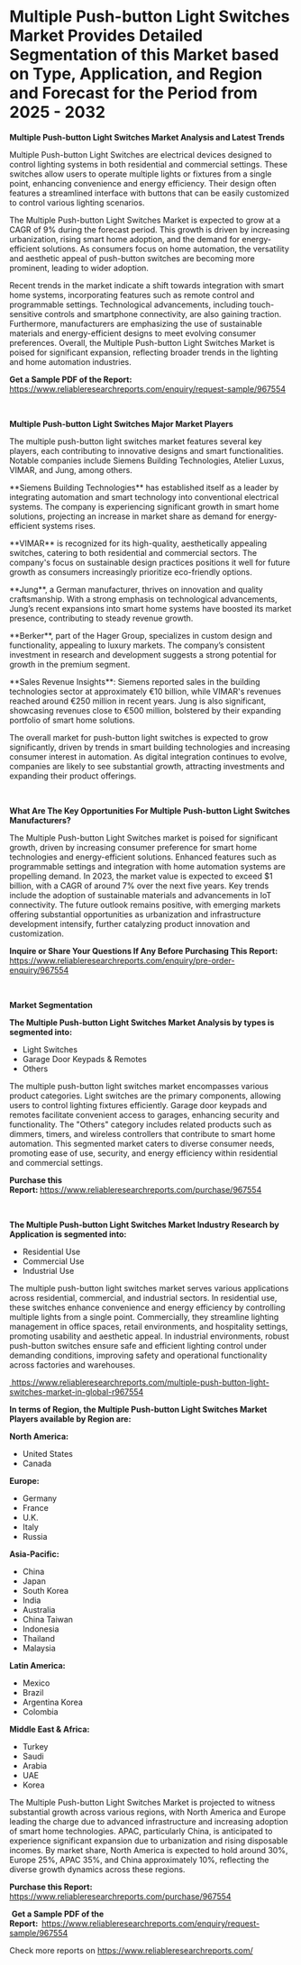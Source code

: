 <p><h1>Multiple Push-button Light Switches Market Provides Detailed Segmentation of this Market based on Type, Application, and Region and Forecast for the Period from 2025 - 2032</h1></p><p><strong>Multiple Push-button Light Switches Market Analysis and Latest Trends</strong></p>
<p><p>Multiple Push-button Light Switches are electrical devices designed to control lighting systems in both residential and commercial settings. These switches allow users to operate multiple lights or fixtures from a single point, enhancing convenience and energy efficiency. Their design often features a streamlined interface with buttons that can be easily customized to control various lighting scenarios.</p><p>The Multiple Push-button Light Switches Market is expected to grow at a CAGR of 9% during the forecast period. This growth is driven by increasing urbanization, rising smart home adoption, and the demand for energy-efficient solutions. As consumers focus on home automation, the versatility and aesthetic appeal of push-button switches are becoming more prominent, leading to wider adoption.</p><p>Recent trends in the market indicate a shift towards integration with smart home systems, incorporating features such as remote control and programmable settings. Technological advancements, including touch-sensitive controls and smartphone connectivity, are also gaining traction. Furthermore, manufacturers are emphasizing the use of sustainable materials and energy-efficient designs to meet evolving consumer preferences. Overall, the Multiple Push-button Light Switches Market is poised for significant expansion, reflecting broader trends in the lighting and home automation industries.</p></p>
<p><strong>Get a Sample PDF of the Report:&nbsp;</strong> <a href="https://www.reliableresearchreports.com/enquiry/request-sample/967554?utm_campaign=3060&utm_medium=2&utm_source=Github&utm_content=ia&utm_term=30032025&utm_id=multiple-push-button-light-switches">https://www.reliableresearchreports.com/enquiry/request-sample/967554</a></p>
<p>&nbsp;</p>
<p><strong>Multiple Push-button Light Switches Major Market Players</strong></p>
<p><p>The multiple push-button light switches market features several key players, each contributing to innovative designs and smart functionalities. Notable companies include Siemens Building Technologies, Atelier Luxus, VIMAR, and Jung, among others.</p><p>**Siemens Building Technologies** has established itself as a leader by integrating automation and smart technology into conventional electrical systems. The company is experiencing significant growth in smart home solutions, projecting an increase in market share as demand for energy-efficient systems rises.</p><p>**VIMAR** is recognized for its high-quality, aesthetically appealing switches, catering to both residential and commercial sectors. The company's focus on sustainable design practices positions it well for future growth as consumers increasingly prioritize eco-friendly options.</p><p>**Jung**, a German manufacturer, thrives on innovation and quality craftsmanship. With a strong emphasis on technological advancements, Jung’s recent expansions into smart home systems have boosted its market presence, contributing to steady revenue growth.</p><p>**Berker**, part of the Hager Group, specializes in custom design and functionality, appealing to luxury markets. The company’s consistent investment in research and development suggests a strong potential for growth in the premium segment.</p><p>**Sales Revenue Insights**: Siemens reported sales in the building technologies sector at approximately €10 billion, while VIMAR's revenues reached around €250 million in recent years. Jung is also significant, showcasing revenues close to €500 million, bolstered by their expanding portfolio of smart home solutions.</p><p>The overall market for push-button light switches is expected to grow significantly, driven by trends in smart building technologies and increasing consumer interest in automation. As digital integration continues to evolve, companies are likely to see substantial growth, attracting investments and expanding their product offerings.</p></p>
<p>&nbsp;</p>
<p><strong>What Are The Key Opportunities For Multiple Push-button Light Switches Manufacturers?</strong></p>
<p><p>The Multiple Push-button Light Switches market is poised for significant growth, driven by increasing consumer preference for smart home technologies and energy-efficient solutions. Enhanced features such as programmable settings and integration with home automation systems are propelling demand. In 2023, the market value is expected to exceed $1 billion, with a CAGR of around 7% over the next five years. Key trends include the adoption of sustainable materials and advancements in IoT connectivity. The future outlook remains positive, with emerging markets offering substantial opportunities as urbanization and infrastructure development intensify, further catalyzing product innovation and customization.</p></p>
<p><strong>Inquire or Share Your Questions If Any Before Purchasing This Report:</strong> <a href="https://www.reliableresearchreports.com/enquiry/pre-order-enquiry/967554?utm_campaign=3060&utm_medium=2&utm_source=Github&utm_content=ia&utm_term=30032025&utm_id=multiple-push-button-light-switches">https://www.reliableresearchreports.com/enquiry/pre-order-enquiry/967554</a></p>
<p>&nbsp;</p>
<p><strong>Market Segmentation</strong></p>
<p><strong>The Multiple Push-button Light Switches Market Analysis by types is segmented into:</strong></p>
<p><ul><li>Light Switches</li><li>Garage Door Keypads & Remotes</li><li>Others</li></ul></p>
<p><p>The multiple push-button light switches market encompasses various product categories. Light switches are the primary components, allowing users to control lighting fixtures efficiently. Garage door keypads and remotes facilitate convenient access to garages, enhancing security and functionality. The "Others" category includes related products such as dimmers, timers, and wireless controllers that contribute to smart home automation. This segmented market caters to diverse consumer needs, promoting ease of use, security, and energy efficiency within residential and commercial settings.</p></p>
<p><strong>Purchase this Report:&nbsp;</strong><a href="https://www.reliableresearchreports.com/purchase/967554?utm_campaign=3060&utm_medium=2&utm_source=Github&utm_content=ia&utm_term=30032025&utm_id=multiple-push-button-light-switches">https://www.reliableresearchreports.com/purchase/967554</a></p>
<p>&nbsp;</p>
<p><strong>The Multiple Push-button Light Switches Market Industry Research by Application is segmented into:</strong></p>
<p><ul><li>Residential Use</li><li>Commercial Use</li><li>Industrial Use</li></ul></p>
<p><p>The multiple push-button light switches market serves various applications across residential, commercial, and industrial sectors. In residential use, these switches enhance convenience and energy efficiency by controlling multiple lights from a single point. Commercially, they streamline lighting management in office spaces, retail environments, and hospitality settings, promoting usability and aesthetic appeal. In industrial environments, robust push-button switches ensure safe and efficient lighting control under demanding conditions, improving safety and operational functionality across factories and warehouses.</p></p>
<p><a href="https://www.reliableresearchreports.com/multiple-push-button-light-switches-market-in-global-r967554?utm_campaign=3060&utm_medium=2&utm_source=Github&utm_content=ia&utm_term=30032025&utm_id=multiple-push-button-light-switches">&nbsp;https://www.reliableresearchreports.com/multiple-push-button-light-switches-market-in-global-r967554</a></p>
<p><strong>In terms of Region, the Multiple Push-button Light Switches Market Players available by Region are:</strong></p>
<p>
    <p> <strong> North America: </strong>
        <ul>
            <li>United States</li>
            <li>Canada</li>
        </ul>
        </p> 
    <p> <strong> Europe: </strong>
        <ul>
            <li>Germany</li>
            <li>France</li>
            <li>U.K.</li>
            <li>Italy</li>
            <li>Russia</li>
        </ul>
        </p> 
    <p> <strong> Asia-Pacific: </strong>
        <ul>
            <li>China</li>
            <li>Japan</li>
            <li>South Korea</li>
            <li>India</li>
            <li>Australia</li>
            <li>China Taiwan</li>
            <li>Indonesia</li>
            <li>Thailand</li>
            <li>Malaysia</li>
        </ul>
        </p> 
    <p> <strong> Latin America: </strong>
        <ul>
            <li>Mexico</li>
            <li>Brazil</li>
            <li>Argentina Korea</li>
            <li>Colombia</li>
        </ul>
        </p> 
    <p> <strong> Middle East & Africa: </strong>
        <ul>
            <li>Turkey</li>
            <li>Saudi</li>
            <li>Arabia</li>
            <li>UAE</li>
            <li>Korea</li>
        </ul>
    </p>
    </p>
<p><p>The Multiple Push-button Light Switches Market is projected to witness substantial growth across various regions, with North America and Europe leading the charge due to advanced infrastructure and increasing adoption of smart home technologies. APAC, particularly China, is anticipated to experience significant expansion due to urbanization and rising disposable incomes. By market share, North America is expected to hold around 30%, Europe 25%, APAC 35%, and China approximately 10%, reflecting the diverse growth dynamics across these regions.</p></p>
<p><strong>Purchase this Report: </strong><a href="https://www.reliableresearchreports.com/purchase/967554?utm_campaign=3060&utm_medium=2&utm_source=Github&utm_content=ia&utm_term=30032025&utm_id=multiple-push-button-light-switches">https://www.reliableresearchreports.com/purchase/967554</a></p>
<p>&nbsp;<strong>Get a Sample PDF of the Report:&nbsp;&nbsp;</strong><a href="https://www.reliableresearchreports.com/enquiry/request-sample/967554?utm_campaign=3060&utm_medium=2&utm_source=Github&utm_content=ia&utm_term=30032025&utm_id=multiple-push-button-light-switches">https://www.reliableresearchreports.com/enquiry/request-sample/967554</a></p>
<p><strong></strong></p>
<p>Check more reports on <a href="https://www.reliableresearchreports.com/?utm_campaign=3060&utm_medium=2&utm_source=Github&utm_content=ia&utm_term=30032025&utm_id=multiple-push-button-light-switches">https://www.reliableresearchreports.com/</a></p>
